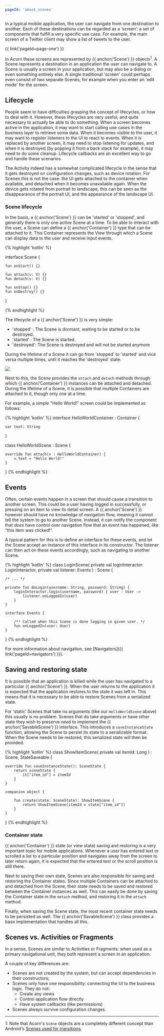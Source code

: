 ```yaml
---
pageId: 'about_scenes'
---
```


In a typical mobile application, the user can navigate from one destination to
another.
Each of these destinations can be regarded as a ‘screen’: a set of components
that fulfill a very specific use case.
For example, the main screen of a Twitter client may show a list of tweets to
the user.

{{ link('pageId=page-one') }}

In Acorn these screens are represented by {{ anchor('Scene') }} 
objects<sup>1</sup>.
A Scene represents a destination in an application the user can navigate to.
A Scene is usually a screen in your application, but may also be a dialog or
even something entirely else.
A single traditional 'screen' could perhaps even consist of two separate Scenes,
for example when you enter an 'edit mode' for the screen.

## Lifecycle

People seem to have difficulties grasping the concept of lifecycles, or how to
deal with it.
However, these lifecycles are very useful, and quite necessary to actually be
able to do something.
When a screen becomes active in the application, it may want to start calling
use cases in the business layer to retrieve some data.
When it becomes visible to the user, it may want to register listeners to the UI
to react to events.
When it is replaced by another screen, it may need to stop listening for
updates, and when it is destroyed (by popping it from a back stack for example),
it may need to do some cleanup.
Lifecycle callbacks are an excellent way to go and handle these scenarios.

The Activity indeed has a somewhat complicated lifecycle in the sense that it
gets destroyed on configuration changes, such as device rotation.
For Scenes this is not the case: the UI gets attached to the container when
available, and detached when it becomes unavailable again.
When the device gets rotated from portrait to landscape, this can be seen as the
disappearance of the portrait UI, and the appearance of the landscape UI.

### Scene lifecycle

In the basis, a {{ anchor('Scene') }} can be 'started' or 'stopped', and 
generally there is only one active Scene at a time.
To be able to interact with the user, a Scene can define a 
{{ anchor('Container') }} type that can be attached to it.
This Container represents the View through which a Scene can display data to the
user and receive input events.

{% highlight 'kotlin' %}

interface Scene<V : Container> {

    fun onStart() {}

    fun attach(v: V) {}
    fun detach(v: V) {}

    fun onStop() {}
    fun onDestroy() {}
}

{% endhighlight %}


The lifecycle of a {{ anchor('Scene') }} is very simple:

 - 'stopped'  : The Scene is dormant, waiting to be started or to be destroyed.
 - 'started'  : The Scene is started.
 - 'destroyed': The Scene is destroyed and will not be started anymore

During the lifetime of a Scene it can go from 'stopped' to 'started' and vice
versa multiple times, until it reaches the 'destroyed' state.

![]({{site.baseUrl}}/assets/media/scene_lifecycle.png)

Next to this, the Scene provides the `attach` and `detach` methods through which
{{ anchor('Container') }} instances can be attached and detached.
During the lifetime of a Scene, it is possible that multiple Containers are
attached to it, though only one at a time.

For example, a simple "Hello World!" screen could be implemented as follows:

{% highlight 'kotlin' %}
interface HelloWorldContainer : Container {

    var text: String
}

class HelloWorldScene : Scene<HelloWorldContainer> {

    override fun attach(v : HelloWorldContainer) {
        v.text = "Hello World!"
    }
}
{% endhighlight %}

## Events

Often, certain events happen in a screen that should cause a transition to
another screen.
This could be a user having logged in successfully, or pressing on an item to
view its detail screen.
A {{ anchor('Scene') }} however should have no knowledge of navigation flow, 
meaning it cannot tell the system to go to another Scene.
Instead, it can notify the component that _does_ have control over navigation
flow that an event has happened, like "this item was clicked!".

A typical pattern for this is to define an interface for these events, and let
the Scene accept an instance of this interface in its constructor.
The listener can then act on these events accordingly, such as navigating to 
another Scene.

{% highlight 'kotlin' %}
class LoginScene(
    private val loginInteractor: LoginInteractor,
    private val listener: Events
) : Scene<LoginContainer> {

    /* ... */

    private fun doLogin(username: String, password: String) {
        loginInteractor.login(username, password) { user : User ->
            listener.onLoggedIn(user)
        }
    }

    interface Events {

        /** Called when this Scene is done logging in given user. */
        fun onLoggedIn(user: User)
    }
}
{% endhighlight %}

For more information about navigation, see 
[Navigators]({{ link('pageId=navigators') }}).

## Saving and restoring state

It is possible that an application is killed while the user has navigated to a 
particular {{ anchor('Scene') }}.
When the user returns to the application it is expected that the application
restores to the state it was left in.
This means that it is necessary to be able to restore Scenes from a serialized
state.

For 'static' Scenes that take no arguments (like our `HelloWorldScene` above)
this usually is no problem.
Scenes that do take arguments or have other state they wish to preserve need to
implement the {{ anchor('SavableScene') }} interface.
This introduces a `saveInstanceState` function, allowing the Scene to persist its
state to a serializable format.
When the Scene needs to be restored, this serialized state will then be provided.

{% highlight 'kotlin' %}
class ShowItemScene(
    private val itemId: Long
) : Scene<ShowItemContainer>, StateSaveable {

    override fun saveInstanceState(): SceneState {
        return sceneState {
            it["item_id"] = itemId
        }
    }
    
    companion object {
    
        fun create(state: SceneState): ShowItemScene {
            return ShowItemScene(itemId = state["item_id"])
        }
    }
}
{% endhighlight %}

### Container state

{{ anchor('Container') }} state (or view state) saving and restoring is a very 
important topic for mobile applications.
Whenever a user has entered text or scrolled a list to a particular position and
navigates away from the screen to later return again, it is expected that the 
entered text or the scroll position is still there.

Next to saving their own state, Scenes are also responsible for saving and
restoring the Container states.
Since multiple Containers can be attached to and detached from the Scene, their
state needs to be saved and restored between the Container instances as well.
This can easily be done by saving the Container state in the `detach` method,
and restoring it in the `attach` method.

Finally, when saving the Scene state, the most recent container state needs to
be persisted as well.
The {{ anchor('SavableScene') }} class provides a base implementation that 
handles all this.

## Scenes vs. Activities or Fragments

In a sense, Scenes are similar to Activities or Fragments: when used as a
primary navigational unit, they both represent a screen in an application.

A couple of key differences are:

 - Scenes are not created by the system, but can accept dependencies in their
   constructors;
 - Scenes only have one responsibility: connecting the UI to the business logic.
   They do not:
    - Create any views
    - Control application flow directly
    - Have system callbacks (like permissions)
 - Scenes always survive configuration changes.
 
----

1: Note that Acorn's `Scene` objects are a completely different concept than Android's [Scenes used for transitions](https://developer.android.com/reference/android/transition/Scene).
